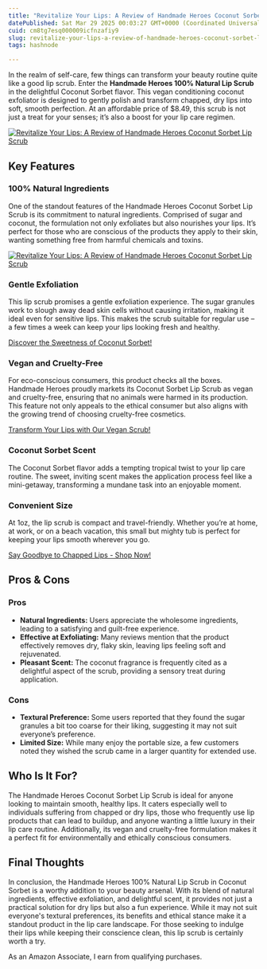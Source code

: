 ```yaml
---
title: "Revitalize Your Lips: A Review of Handmade Heroes Coconut Sorbet Lip Scrub"
datePublished: Sat Mar 29 2025 00:03:27 GMT+0000 (Coordinated Universal Time)
cuid: cm8tg7esq000009icfnzafiy9
slug: revitalize-your-lips-a-review-of-handmade-heroes-coconut-sorbet-lip-scrub
tags: hashnode

---
```


<p>In the realm of self-care, few things can transform your beauty routine quite like a good lip scrub. Enter the <strong>Handmade Heroes 100% Natural Lip Scrub</strong> in the delightful Coconut Sorbet flavor. This vegan conditioning coconut exfoliator is designed to gently polish and transform chapped, dry lips into soft, smooth perfection. At an affordable price of $8.49, this scrub is not just a treat for your senses; it’s also a boost for your lip care regimen.</p>
<a href='https://www.amazon.com/dp/B01NAI251H?tag=myreviews0fcb-20' target='_blank' rel='nofollow'>
<img src='https://m.media-amazon.com/images/I/61GLJWkhFPL._SL1000_.jpg' alt='Revitalize Your Lips: A Review of Handmade Heroes Coconut Sorbet Lip Scrub' style='display: block; margin: auto; max-width: 100%; height: auto;'>
</a>

<h2>Key Features</h2>
<h3>100% Natural Ingredients</h3>
<p>One of the standout features of the Handmade Heroes Coconut Sorbet Lip Scrub is its commitment to natural ingredients. Comprised of sugar and coconut, the formulation not only exfoliates but also nourishes your lips. It’s perfect for those who are conscious of the products they apply to their skin, wanting something free from harmful chemicals and toxins.</p>
<a href='https://www.amazon.com/dp/B01NAI251H?tag=myreviews0fcb-20' target='_blank' rel='nofollow'>
<img src='https://m.media-amazon.com/images/I/71UA-5OMS4L._SL1000_.jpg' alt='Revitalize Your Lips: A Review of Handmade Heroes Coconut Sorbet Lip Scrub' style='display: block; margin: auto; max-width: 100%; height: auto;'>
</a>

<h3>Gentle Exfoliation</h3>
<p>This lip scrub promises a gentle exfoliation experience. The sugar granules work to slough away dead skin cells without causing irritation, making it ideal even for sensitive lips. This makes the scrub suitable for regular use – a few times a week can keep your lips looking fresh and healthy.</p>
<p><a href='https://www.amazon.com/dp/B01NAI251H?tag=myreviews0fcb-20' target='_blank' rel='nofollow'>Discover the Sweetness of Coconut Sorbet!</a></p>

<h3>Vegan and Cruelty-Free</h3>
<p>For eco-conscious consumers, this product checks all the boxes. Handmade Heroes proudly markets its Coconut Sorbet Lip Scrub as vegan and cruelty-free, ensuring that no animals were harmed in its production. This feature not only appeals to the ethical consumer but also aligns with the growing trend of choosing cruelty-free cosmetics.</p>
<p><a href='https://www.amazon.com/dp/B01NAI251H?tag=myreviews0fcb-20' target='_blank' rel='nofollow'>Transform Your Lips with Our Vegan Scrub!</a></p>

<h3>Coconut Sorbet Scent</h3>
<p>The Coconut Sorbet flavor adds a tempting tropical twist to your lip care routine. The sweet, inviting scent makes the application process feel like a mini-getaway, transforming a mundane task into an enjoyable moment.</p>

<h3>Convenient Size</h3>
<p>At 1oz, the lip scrub is compact and travel-friendly. Whether you’re at home, at work, or on a beach vacation, this small but mighty tub is perfect for keeping your lips smooth wherever you go.</p>
<p><a href='https://www.amazon.com/dp/B01NAI251H?tag=myreviews0fcb-20' target='_blank' rel='nofollow'>Say Goodbye to Chapped Lips - Shop Now!</a></p>

<h2>Pros &amp; Cons</h2>
<h3>Pros</h3>
<ul>
<li><strong>Natural Ingredients:</strong> Users appreciate the wholesome ingredients, leading to a satisfying and guilt-free experience.</li>
<li><strong>Effective at Exfoliating:</strong> Many reviews mention that the product effectively removes dry, flaky skin, leaving lips feeling soft and rejuvenated.</li>
<li><strong>Pleasant Scent:</strong> The coconut fragrance is frequently cited as a delightful aspect of the scrub, providing a sensory treat during application.</li>
</ul>
<h3>Cons</h3>
<ul>
<li><strong>Textural Preference:</strong> Some users reported that they found the sugar granules a bit too coarse for their liking, suggesting it may not suit everyone’s preference.</li>
<li><strong>Limited Size:</strong> While many enjoy the portable size, a few customers noted they wished the scrub came in a larger quantity for extended use.</li>
</ul>

<h2>Who Is It For?</h2>
<p>The Handmade Heroes Coconut Sorbet Lip Scrub is ideal for anyone looking to maintain smooth, healthy lips. It caters especially well to individuals suffering from chapped or dry lips, those who frequently use lip products that can lead to buildup, and anyone wanting a little luxury in their lip care routine. Additionally, its vegan and cruelty-free formulation makes it a perfect fit for environmentally and ethically conscious consumers.</p>

<h2>Final Thoughts</h2>
<p>In conclusion, the Handmade Heroes 100% Natural Lip Scrub in Coconut Sorbet is a worthy addition to your beauty arsenal. With its blend of natural ingredients, effective exfoliation, and delightful scent, it provides not just a practical solution for dry lips but also a fun experience. While it may not suit everyone's textural preferences, its benefits and ethical stance make it a standout product in the lip care landscape. For those seeking to indulge their lips while keeping their conscience clean, this lip scrub is certainly worth a try.</p>
<p>As an Amazon Associate, I earn from qualifying purchases.</p>